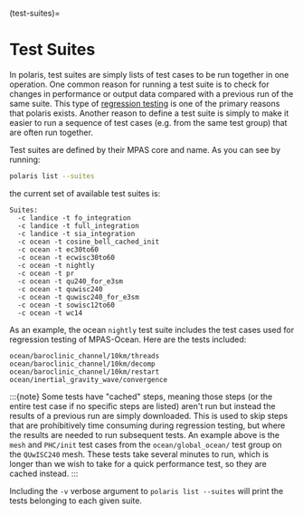 (test-suites)=

# Test Suites

In polaris, test suites are simply lists of test cases to be run together
in one operation.  One common reason for running a test suite is to check for
changes in performance or output data compared with a previous run of the
same suite.  This type of
[regression testing](https://en.wikipedia.org/wiki/Regression_testing) is one
of the primary reasons that polaris exists. Another reason to define a test
suite is simply to make it easier to run a sequence of test cases (e.g. from
the same test group) that are often run together.

Test suites are defined by their MPAS core and name.  As you can see by
running:

```bash
polaris list --suites
```

the current set of available test suites is:

```none
Suites:
  -c landice -t fo_integration
  -c landice -t full_integration
  -c landice -t sia_integration
  -c ocean -t cosine_bell_cached_init
  -c ocean -t ec30to60
  -c ocean -t ecwisc30to60
  -c ocean -t nightly
  -c ocean -t pr
  -c ocean -t qu240_for_e3sm
  -c ocean -t quwisc240
  -c ocean -t quwisc240_for_e3sm
  -c ocean -t sowisc12to60
  -c ocean -t wc14
```

As an example, the ocean `nightly` test suite includes the test cases used
for regression testing of MPAS-Ocean.  Here are the tests included:

```none
ocean/baroclinic_channel/10km/threads
ocean/baroclinic_channel/10km/decomp
ocean/baroclinic_channel/10km/restart
ocean/inertial_gravity_wave/convergence

```

:::{note}
Some tests have "cached" steps, meaning those steps (or the entire test
case if no specific steps are listed) aren't run but instead the results
of a previous run are simply downloaded.  This is used to skip steps that
are prohibitively time consuming during regression testing, but where the
results are needed to run subsequent tests.  An example above is the
`mesh` and `PHC/init` test cases from the `ocean/global_ocean/`
test group on the `QUwISC240` mesh.  These tests take several minutes to
run, which is longer than we wish to take for a quick performance test,
so they are cached instead.
:::

Including the `-v` verbose argument to `polaris list --suites` will
print the tests belonging to each given suite.
